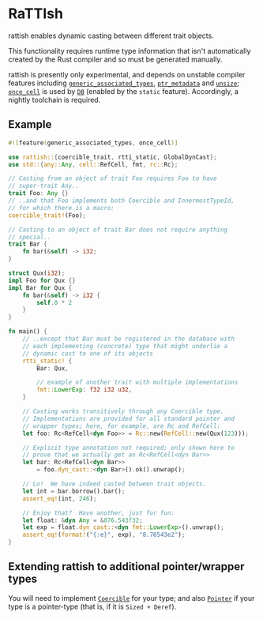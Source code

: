 # RaTTIsh

rattish enables dynamic casting between different trait objects.

This functionality requires runtime type information that isn't
automatically created by the Rust compiler and so must be generated
manually.

rattish is presently only experimental, and depends on unstable compiler
features including [`generic_associated_types`], [`ptr_metadata`] and
[`unsize`]; [`once_cell`] is used by [`DB`] (enabled by the `static`
feature).  Accordingly, a nightly toolchain is required.

## Example
```rust
#![feature(generic_associated_types, once_cell)]

use rattish::{coercible_trait, rtti_static, GlobalDynCast};
use std::{any::Any, cell::RefCell, fmt, rc::Rc};

// Casting from an object of trait Foo requires Foo to have
// super-trait Any..
trait Foo: Any {}
// ..and that Foo implements both Coercible and InnermostTypeId,
// for which there is a macro:
coercible_trait!(Foo);

// Casting to an object of trait Bar does not require anything
// special..
trait Bar {
    fn bar(&self) -> i32;
}

struct Qux(i32);
impl Foo for Qux {}
impl Bar for Qux {
    fn bar(&self) -> i32 {
        self.0 * 2
    }
}

fn main() {
    // ..except that Bar must be registered in the database with
    // each implementing (concrete) type that might underlie a
    // dynamic cast to one of its objects
    rtti_static! {
        Bar: Qux,

        // example of another trait with multiple implementations
        fmt::LowerExp: f32 i32 u32,
    }

    // Casting works transitively through any Coercible type.
    // Implementations are provided for all standard pointer and
    // wrapper types; here, for example, are Rc and RefCell:
    let foo: Rc<RefCell<dyn Foo>> = Rc::new(RefCell::new(Qux(123)));

    // Explicit type annotation not required; only shown here to
    // prove that we actually get an Rc<RefCell<dyn Bar>>
    let bar: Rc<RefCell<dyn Bar>>
        = foo.dyn_cast::<dyn Bar>().ok().unwrap();

    // Lo!  We have indeed casted between trait objects.
    let int = bar.borrow().bar();
    assert_eq!(int, 246);

    // Enjoy that?  Have another, just for fun:
    let float: &dyn Any = &876.543f32;
    let exp = float.dyn_cast::<dyn fmt::LowerExp>().unwrap();
    assert_eq!(format!("{:e}", exp), "8.76543e2");
}
```

## Extending rattish to additional pointer/wrapper types

You will need to implement [`Coercible`] for your type; and also [`Pointer`]
if your type is a pointer-type (that is, if it is `Sized + Deref`).

[`generic_associated_types`]: https://doc.rust-lang.org/nightly/unstable-book/language-features/generic-associated-types.html
[`once_cell`]: https://doc.rust-lang.org/nightly/unstable-book/library-features/once-cell.html
[`ptr_metadata`]: https://doc.rust-lang.org/nightly/unstable-book/library-features/ptr-metadata.html
[`unsize`]: https://doc.rust-lang.org/nightly/unstable-book/library-features/unsize.html

[`DB`]: https://docs.rs/rattish/latest/rattish/db/hash_map/static.DB.html
[`Coercible`]: https://docs.rs/rattish/latest/rattish/container/trait.Coercible.html
[`Pointer`]: https://docs.rs/rattish/latest/rattish/container/trait.Pointer.html

